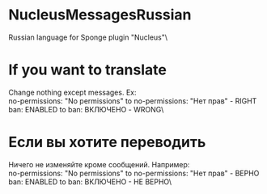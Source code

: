 # NucleusMessagesRussian
Russian language for Sponge plugin "Nucleus"\


# If you want to translate
Change nothing except messages. Ex:\
no-permissions: "No permissions" to no-permissions: "Нет прав" - RIGHT\
ban: ENABLED to ban: ВКЛЮЧЕНО - WRONG\

# Если вы хотите переводить
Ничего не изменяйте кроме сообщений. Например:\
no-permissions: "No permissions" to no-permissions: "Нет прав" - ВЕРНО\
ban: ENABLED to ban: ВКЛЮЧЕНО - НЕ ВЕРНО\
